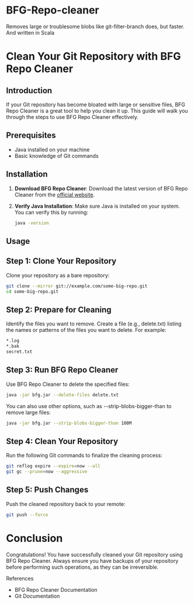 # BFG-Repo-cleaner
Removes large or troublesome blobs like git-filter-branch does, but faster. And written in Scala

# Clean Your Git Repository with BFG Repo Cleaner

## Introduction

If your Git repository has become bloated with large or sensitive files, BFG Repo Cleaner is a great tool to help you clean it up. This guide will walk you through the steps to use BFG Repo Cleaner effectively.

## Prerequisites

- Java installed on your machine
- Basic knowledge of Git commands

## Installation

1. **Download BFG Repo Cleaner**:
   Download the latest version of BFG Repo Cleaner from the [official website](https://rtyley.github.io/bfg-repo-cleaner/).

2. **Verify Java Installation**:
   Make sure Java is installed on your system. You can verify this by running:
   ```sh
   java -version

## Usage
## Step 1: Clone Your Repository
Clone your repository as a bare repository:
```sh
git clone --mirror git://example.com/some-big-repo.git
cd some-big-repo.git
```

## Step 2: Prepare for Cleaning
Identify the files you want to remove. Create a file (e.g., delete.txt) listing the names or patterns of the files you want to delete. For example:

```sh
*.log
*.bak
secret.txt
```

## Step 3: Run BFG Repo Cleaner
Use BFG Repo Cleaner to delete the specified files:
```sh
java -jar bfg.jar --delete-files delete.txt
```
You can also use other options, such as --strip-blobs-bigger-than to remove large files:
```sh
java -jar bfg.jar --strip-blobs-bigger-than 100M
```

## Step 4: Clean Your Repository
Run the following Git commands to finalize the cleaning process:
```sh
git reflog expire --expire=now --all
git gc --prune=now --aggressive
```

## Step 5: Push Changes
Push the cleaned repository back to your remote:
```sh
git push --force
```

# Conclusion
Congratulations! You have successfully cleaned your Git repository using BFG Repo Cleaner. Always ensure you have backups of your repository before performing such operations, as they can be irreversible.

References
- BFG Repo Cleaner Documentation
- Git Documentation



